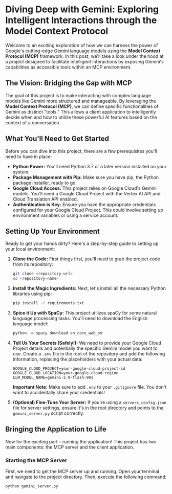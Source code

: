# Diving Deep with Gemini: Exploring Intelligent Interactions through the Model Context Protocol

Welcome to an exciting exploration of how we can harness the power of Google's cutting-edge Gemini language models using the **Model Context Protocol (MCP)** framework. In this post, we'll take a look under the hood at a project designed to facilitate intelligent interactions by exposing Gemini's capabilities as accessible tools within an MCP environment.

## The Vision: Bridging the Gap with MCP

The goal of this project is to make interacting with complex language models like Gemini more structured and manageable. By leveraging the **Model Context Protocol (MCP)**, we can define specific functionalities of Gemini as distinct "tools." This allows a client application to intelligently decide when and how to utilize these powerful AI features based on the context of a conversation.

## What You'll Need to Get Started

Before you can dive into this project, there are a few prerequisites you'll need to have in place:

* **Python Power:** You'll need Python 3.7 or a later version installed on your system.
* **Package Management with Pip:** Make sure you have pip, the Python package installer, ready to go.
* **Google Cloud Access:** This project relies on Google Cloud's Gemini models. You'll need a Google Cloud Project with the Vertex AI API and Cloud Translation API enabled.
* **Authentication is Key:** Ensure you have the appropriate credentials configured for your Google Cloud Project. This could involve setting up environment variables or using a service account.

## Setting Up Your Environment

Ready to get your hands dirty? Here's a step-by-step guide to setting up your local environment:

1.  **Clone the Code:** First things first, you'll need to grab the project code from its repository:

    ```bash
    git clone <repository-url>
    cd <repository-name>
    ```

2.  **Install the Magic Ingredients:** Next, let's install all the necessary Python libraries using pip:

    ```bash
    pip install -r requirements.txt
    ```

3.  **Spice it Up with SpaCy:** This project utilizes spaCy for some natural language processing tasks. You'll need to download the English language model:

    ```bash
    python -m spacy download en_core_web_sm
    ```

4.  **Tell Us Your Secrets (Safely!):** We need to provide your Google Cloud Project details and potentially the specific Gemini model you want to use. Create a `.env` file in the root of the repository and add the following information, replacing the placeholders with your actual data:

    ```
    GOOGLE_CLOUD_PROJECT=your-google-cloud-project-id
    GOOGLE_CLOUD_LOCATION=your-google-cloud-region
    LLM_MODEL_NAME=gemini-2.0-flash-001
    ```

    **Important Note:** Make sure to add `.env` to your `.gitignore` file. You don't want to accidentally share your credentials!

5.  **(Optional) Fine-Tune Your Server:** If you're using a `servers_config.json` file for server settings, ensure it's in the root directory and points to the `gemini_server.py` script correctly.

## Bringing the Application to Life

Now for the exciting part – running the application! This project has two main components: the MCP server and the client application.

### Starting the MCP Server

First, we need to get the MCP server up and running. Open your terminal and navigate to the project directory. Then, execute the following command:

```bash
python gemini_server.py
